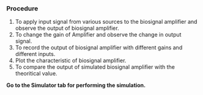 ### Procedure

1. To apply input signal from various sources to the biosignal amplifier and observe the output of biosignal amplifier.
2. To change the gain of Amplifier and observe the change in output signal.
3. To record the output of biosignal amplifier with different gains and different inputs.
4. Plot the characteristic of biosignal amplifier.
5. To compare the output of simulated biosignal amplifier with the theoritical value.

**Go to the Simulator tab for performing the simulation.**
